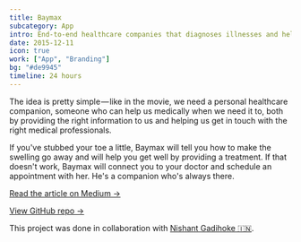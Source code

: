 ```yaml
---
title: Baymax
subcategory: App
intro: End-to-end healthcare companies that diagnoses illnesses and helps your recover, along with scheduling and appointments.
date: 2015-12-11
icon: true
work: ["App", "Branding"]
bg: "#de9945"
timeline: 24 hours
---
```


The idea is pretty simple — like in the movie, we need a personal healthcare companion, someone who can help us medically when we need it to, both by providing the right information to us and helping us get in touch with the right medical professionals.

If you've stubbed your toe a little, Baymax will tell you how to make the swelling go away and will help you get well by providing a treatment. If that doesn't work, Baymax will connect you to your doctor and schedule an appointment with her. He's a companion who's always there.

[Read the article on Medium &rarr;](https://medium.com/@anandchowdhary/a-personal-healthcare-companion-who-lives-in-your-phone-1e946bd8553b)

[View GitHub repo &rarr;](https://github.com/AnandChowdhary/baymax)

<div class="three-images">
	<div><img alt="" src="/images/projects/baymax/1.png"></div>
	<div><img alt="" src="/images/projects/baymax/2.png"></div>
	<div><img alt="" src="/images/projects/baymax/3.png"></div>
</div>

<footer>This project was done in collaboration with <a href="https://nishantgadihoke.com">Nishant Gadihoke 🇮🇳</a>.</footer>